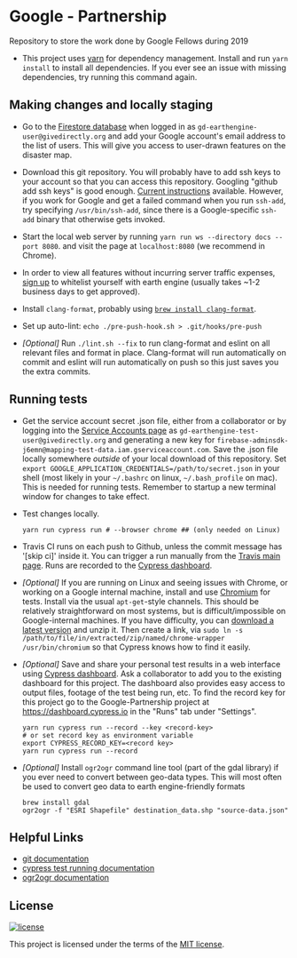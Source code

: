 # Google - Partnership
Repository to store the work done by Google Fellows during 2019 

* This project uses [yarn](http://yarnpkg.com/) for dependency management. 
Install and run `yarn install` to install all dependencies. If you ever see
an issue with missing dependencies, try running this command again.

## Making changes and locally staging
* Go to the [Firestore database](
https://console.firebase.google.com/project/mapping-crisis/database/firestore/data~2FALLOWED_USERS~2FALL_USERS)
when logged in as `gd-earthengine-user@givedirectly.org` and add your Google
account's email address to the list of users. This will give you access to
user-drawn features on the disaster map.

* Download this git repository. You will probably have to add ssh keys to your
account so that you can access this repository. Googling "github add ssh keys"
is good enough. [Current instructions](https://help.github.com/en/articles/generating-a-new-ssh-key-and-adding-it-to-the-ssh-agent)
available. However, if you work for Google and get a failed command when you run
`ssh-add`, try specifying `/usr/bin/ssh-add`, since there is a Google-specific
`ssh-add` binary that otherwise gets invoked.

* Start the local web server by running `yarn run ws --directory docs --port 8080`.
and visit the page at `localhost:8080` (we recommend in Chrome). 

* In order to view all features without incurring server traffic expenses, 
[sign up](https://earthengine.google.com/) to whitelist yourself with earth engine
(usually takes ~1-2 business days to get approved).

* Install `clang-format`, probably using [`brew install clang-format`](https://brew.sh).

* Set up auto-lint: `echo ./pre-push-hook.sh > .git/hooks/pre-push`

* *[Optional]* Run `./lint.sh --fix` to run clang-format and eslint on all relevant files and format in
place. Clang-format will run automatically on commit and eslint will run automatically on push so
this just saves you the extra commits. 

## Running tests
* Get the service account secret .json file,
either from a collaborator or by logging into the [Service Accounts page](
https://console.cloud.google.com/iam-admin/serviceaccounts?project=mapping-test-data)
as `gd-earthengine-test-user@givedirectly.org` and generating a new key for
`firebase-adminsdk-j6emn@mapping-test-data.iam.gserviceaccount.com`. Save 
the .json file locally somewhere *outside* of your local download of this repository.
Set `export GOOGLE_APPLICATION_CREDENTIALS=/path/to/secret.json` in your shell 
(most likely in your `~/.bashrc` on linux, `~/.bash_profile` on mac). This is needed
for running tests. Remember to startup a new terminal window for changes to
take effect.

* Test changes locally.

    ```shell
    yarn run cypress run # --browser chrome ## (only needed on Linux) 
    ```

* Travis CI runs on each push to Github, unless the commit message has
'[skip ci]' inside it. You can trigger a run manually from the [Travis main
page](https://travis-ci.com/givedirectly/Google-Partnership). Runs are recorded
to the [Cypress dashboard](https://www.cypress.io/dashboard/).

*  *[Optional]* If you are running on Linux and seeing issues with Chrome, or
   working on a Google internal machine, install  and use [Chromium](https://www.chromium.org)
for tests. Install via the usual `apt-get`-style channels. This should be
relatively straightforward on most systems, but is difficult/impossible on
Google-internal machines. If you have difficulty, you can [download a latest
version](https://download-chromium.appspot.com) and unzip it. Then create a
link, via `sudo ln -s /path/to/file/in/extracted/zip/named/chrome-wrapper
/usr/bin/chromium` so that Cypress knows how to find it easily.

* *[Optional]* Save and share your personal test results in a web interface using
[Cypress dashboard](https://www.cypress.io/dashboard/). Ask a collaborator to add
you to the existing dashboard for this project. The dashboard also provides
easy access to output files, footage of the test being run, etc. To find the record
key for this project go to the Google-Partnership project at https://dashboard.cypress.io in the "Runs" tab under "Settings".
  
    ```shell
    yarn run cypress run --record --key <record-key>
    # or set record key as environment variable
    export CYPRESS_RECORD_KEY=<record key>
    yarn run cypress run --record
    ```

* *[Optional]* Install `ogr2ogr` command line tool (part of the gdal library) if you ever need to
convert between geo-data types. This will most often be used to convert geo data to earth
engine-friendly formats

    ```shell
    brew install gdal
    ogr2ogr -f "ESRI Shapefile" destination_data.shp "source-data.json"
    ```

## Helpful Links
* [git documentation](https://git-scm.com/docs)
* [cypress test running documentation](https://docs.cypress.io/guides/guides/command-line.html#cypress-run)
* [ogr2ogr documentation](https://gdal.org/programs/ogr2ogr.html)

## License

[![license](https://img.shields.io/badge/license-MIT-green.svg)](/LICENSE)

This project is licensed under the  terms of the [MIT license](/LICENSE).
